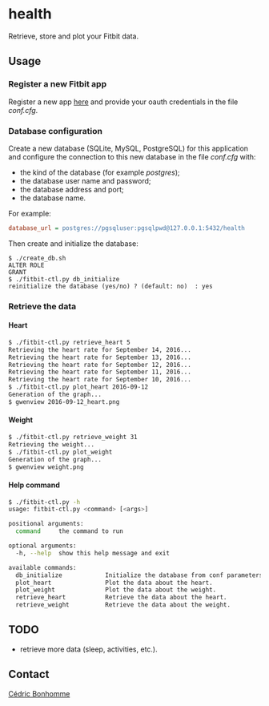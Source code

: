 # health

Retrieve, store and plot your Fitbit data.

## Usage

### Register a new Fitbit app

Register a new app [here](https://dev.fitbit.com/apps) and
provide your oauth credentials in the file *conf.cfg*.

### Database configuration

Create a new database (SQLite, MySQL, PostgreSQL) for this application and
configure the connection to this new database in the file *conf.cfg* with:

* the kind of the database (for example *postgres*);
* the database user name and password;
* the database address and port;
* the database name.

For example:

```ini
database_url = postgres://pgsqluser:pgsqlpwd@127.0.0.1:5432/health
```

Then create and initialize the database:

```shell
$ ./create_db.sh
ALTER ROLE
GRANT
$ ./fitbit-ctl.py db_initialize
reinitialize the database (yes/no) ? (default: no)  : yes
```

### Retrieve the data

#### Heart

```bash
$ ./fitbit-ctl.py retrieve_heart 5
Retrieving the heart rate for September 14, 2016...
Retrieving the heart rate for September 13, 2016...
Retrieving the heart rate for September 12, 2016...
Retrieving the heart rate for September 11, 2016...
Retrieving the heart rate for September 10, 2016...
$ ./fitbit-ctl.py plot_heart 2016-09-12
Generation of the graph...
$ gwenview 2016-09-12_heart.png
```

#### Weight

```bash
$ ./fitbit-ctl.py retrieve_weight 31
Retrieving the weight...
$ ./fitbit-ctl.py plot_weight
Generation of the graph...
$ gwenview weight.png
```

#### Help command

```bash
$ ./fitbit-ctl.py -h
usage: fitbit-ctl.py <command> [<args>]

positional arguments:
  command     the command to run

optional arguments:
  -h, --help  show this help message and exit

available commands:
  db_initialize            Initialize the database from conf parameters.
  plot_heart               Plot the data about the heart.
  plot_weight              Plot the data about the weight.
  retrieve_heart           Retrieve the data about the heart.
  retrieve_weight          Retrieve the data about the weight.
```


## TODO

* retrieve more data (sleep, activities, etc.).

## Contact

[Cédric Bonhomme](https://www.cedricbonhomme.org)
